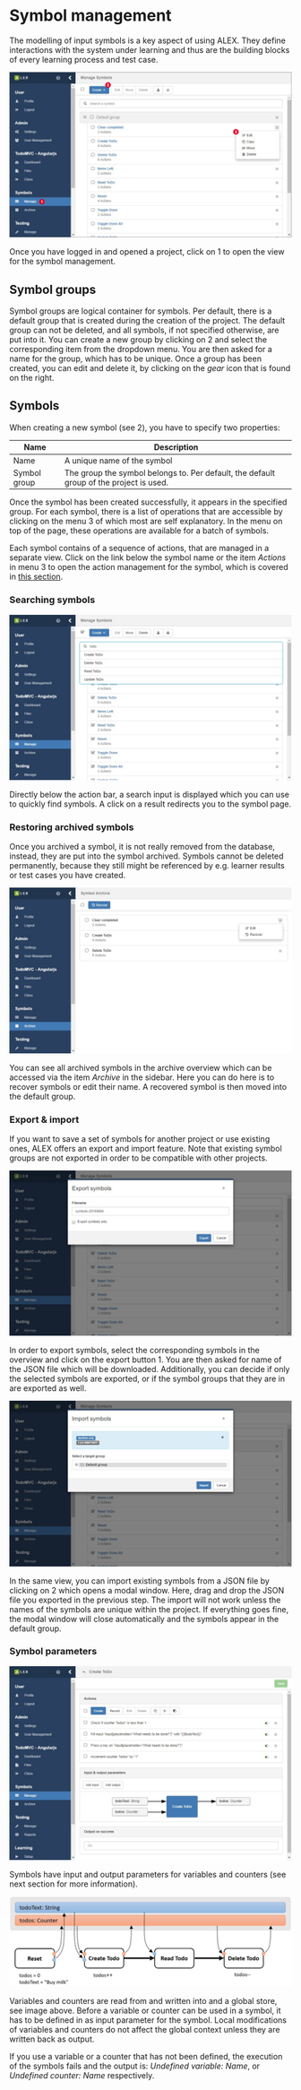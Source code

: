# Symbol management

The modelling of input symbols is a key aspect of using ALEX.
They define interactions with the system under learning and thus are the building blocks of every learning process and test case.

![Symbols](assets/symbols-1.jpg)

Once you have logged in and opened a project, click on <span class="label">1</span> to open the view for the symbol management.


## Symbol groups

Symbol groups are logical container for symbols.
Per default, there is a default group that is created during the creation of the project.
The default group can not be deleted, and all symbols, if not specified otherwise, are put into it.
You can create a new group by clicking on <span class="label">2</span> and select the corresponding item from the dropdown menu.
You are then asked for a name for the group, which has to be unique.
Once a group has been created, you can edit and delete it, by clicking on the *gear* icon that is found on the right.


## Symbols

When creating a new symbol (see <span class="label">2</span>), you have to specify two properties:

| Name          | Description                                                                             |
|---------------|-----------------------------------------------------------------------------------------|
| Name          | A unique name of the symbol                                                             |
| Symbol group  | The group the symbol belongs to. Per default, the default group of the project is used. |

Once the symbol has been created successfully, it appears in the specified group.
For each symbol, there is a list of operations that are accessible by clicking on the menu <span class="label">3</span> of which most are self explanatory.
In the menu on top of the page, these operations are available for a batch of symbols.

Each symbol contains of a sequence of actions, that are managed in a separate view.
Click on the link below the symbol name or the item *Actions* in menu <span class="label">3</span> to open the action management for the symbol, which is covered in [this section](actions.md).


### Searching symbols

![Search](assets/symbols-search.jpg)

Directly below the action bar, a search input is displayed which you can use to quickly find symbols.
A click on a result redirects you to the symbol page.


### Restoring archived symbols

Once you archived a symbol, it is not really removed from the database, instead, they are put into the symbol archived.
Symbols cannot be deleted permanently, because they still might be referenced by e.g. learner results or test cases you have created.

![Symbols trash bin](assets/symbols-archive.jpg)

You can see all archived symbols in the archive overview which can be accessed via the item *Archive* in the sidebar.
Here you can do here is to recover symbols or edit their name.
A recovered symbol is then moved into the default group.


### Export & import

If you want to save a set of symbols for another project or use existing ones, ALEX offers an export and import feature.
Note that existing symbol groups are not exported in order to be compatible with other projects.

![Export](assets/export-1.jpg)

In order to export symbols, select the corresponding symbols in the overview and click on the export button <span class="label">1</span>.
You are then asked for name of the JSON file which will be downloaded.
Additionally, you can decide if only the selected symbols are exported, or if the symbol groups that they are in are exported as well.

![Import 1](assets/import-1.jpg)

In the same view, you can import existing symbols from a JSON file by clicking on <span class="label">2</span> which opens a modal window.
Here, drag and drop the JSON file you exported in the previous step.
The import will not work unless the names of the symbols are unique within the project.
If everything goes fine, the modal window will close automatically and the symbols appear in the default group.


### Symbol parameters

![Parameters](assets/symbol-parameters-2.jpg)

Symbols have input and output parameters for variables and counters (see next section for more information).

![Parameters](assets/symbol-parameters-1.jpg)

Variables and counters are read from and written into and a global store, see image above.
Before a variable or counter can be used in a symbol, it has to be defined in as input parameter for the symbol.
Local modifications of variables and counters do not affect the global context unless they are written back as output.

If you use a variable or a counter that has not been defined, the execution of the symbols fails and the output is: *Undefined variable: Name*, or *Undefined counter: Name* respectively.
